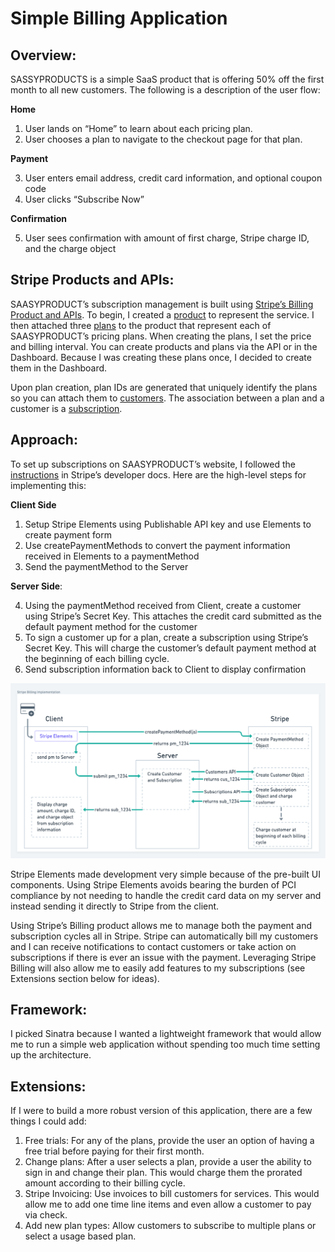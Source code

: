 # Simple Billing Application

## Overview:
SASSYPRODUCTS is a simple SaaS product that is offering 50% off the first month to all new customers. The following is a description of the user flow:

**Home** 
1. User lands on “Home” to learn about each pricing plan.
2. User chooses a plan to navigate to the checkout page for that plan.

**Payment**

3. User enters email address, credit card information, and optional coupon code
4. User clicks “Subscribe Now”

**Confirmation**

5. User sees confirmation with amount of first charge, Stripe charge ID, and the charge object
 
## Stripe Products and APIs:
SAASYPRODUCT’s subscription management is built using [Stripe’s Billing Product and APIs](https://stripe.com/docs/billing). To begin, I created a [product](https://stripe.com/docs/billing/subscriptions/products-and-plans#products) to represent the service. I then attached three [plans](https://stripe.com/docs/billing/subscriptions/products-and-plans#plans-detail) to the product that represent each of SAASYPRODUCT’s pricing plans. When creating the plans, I set the price and billing interval. You can create products and plans via the API or in the Dashboard. Because I was creating these plans once, I decided to create them in the Dashboard. 

Upon plan creation, plan IDs are generated that uniquely identify the plans so you can attach them to [customers](https://stripe.com/docs/billing/customer). The association between a plan and a customer is a [subscription](https://stripe.com/docs/billing/subscriptions/set-up-subscription). 

## Approach:
To set up subscriptions on SAASYPRODUCT’s website, I followed the [instructions](https://stripe.com/docs/billing/subscriptions/set-up-subscription) in Stripe’s developer docs.  Here are the high-level steps for implementing this:

**Client Side**
1.    Setup Stripe Elements using Publishable API key and use Elements to create payment form
2.    Use createPaymentMethods to convert the payment information received in Elements to a paymentMethod
3.    Send the paymentMethod to the Server

**Server Side**:

4. Using the paymentMethod received from Client, create a customer using Stripe’s Secret Key. This attaches the credit card submitted as the default payment method for the customer
5. To sign a customer up for a plan, create a subscription using Stripe’s Secret Key. This will charge the customer’s default payment method at the beginning of each billing cycle. 
6. Send subscription information back to Client to display confirmation

![Billing Diagram](/billing.png)

Stripe Elements made development very simple because of the pre-built UI components. Using Stripe Elements avoids bearing the burden of PCI compliance by not needing to handle the credit card data on my server and instead sending it directly to Stripe from the client. 

Using Stripe’s Billing product allows me to manage both the payment and subscription cycles all in Stripe. Stripe can automatically bill my customers and I can receive notifications to contact customers or take action on subscriptions if there is ever an issue with the payment. Leveraging Stripe Billing will also allow me to easily add features to my subscriptions (see Extensions section below for ideas). 

## Framework:
I picked Sinatra because I wanted a lightweight framework that would allow me to run a simple web application without spending too much time setting up the architecture.

## Extensions:
If I were to build a more robust version of this application, there are a few things I could add:
1. Free trials: For any of the plans, provide the user an option of having a free trial before paying for their first month.
2. Change plans: After a user selects a plan, provide a user the ability to sign in and change their plan. This would charge them the prorated amount according to their billing cycle. 
3. Stripe Invoicing: Use invoices to bill customers for services. This would allow me to add one time line items and even allow a customer to pay via check. 
4. Add new plan types: Allow customers to subscribe to multiple plans or select a usage based plan. 

